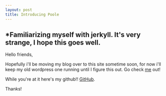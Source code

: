```yaml
---
layout: post
title: Introducing Poole
---
```


*Familiarizing myself with jerkyll. It's very strange, I hope this goes well.
-----

Hello friends,

Hopefully i'll be moving my blog over to this site sometime soon, for now i'll keep my old wordpress one running until I figure this out. Go check [me](http://tomcmcgee.com) out!


While you're at it here's my github!! [GitHub](https://github.com/tcmcgee).

Thanks!
